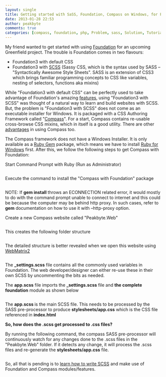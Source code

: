 ```yaml
---
layout: single
title: Getting started with SaSS, Foundation, Compass on Windows, for PHP web application development
date: 2013-01-28 22:53
author: peakbyte
comments: true
categories: [compass, foundation, php, Problem, sass, Solution, Tutorial, webmatrix, windows]
---
```

My friend wanted to get started with using <a href="http://foundation.zurb.com/">Foundation</a> for an upcoming Greenfield project. The trouble is Foundation comes in two flavours:
<ul>
	<li>Foundation3 with default CSS</li>
	<li>Foundation3 with <a href="http://sass-lang.com/">SCSS</a> (Sassy CSS, which is the syntax used by SASS – "Syntactically Awesome Style Sheets". SASS is an extension of CSS3 which brings familiar programming concepts to CSS like variables, nesting of selectors, functions aka mixins)</li>
</ul>
While "Foundation3 with default CSS" can be perfectly used to take advantage of Foundation's amazing <a href="http://foundation.zurb.com/grid.php">features</a>, using "Foundation3 with SCSS" was thought of a natural way to learn and build websites with SCSS. But, the problem is "Foundation3 with SCSS" does not come as an executable installer for Windows. It is packaged with a CSS Authoring Framework called "<a href="http://compass-style.org/">Compass</a>". For a start, Compass contains re-usable cross-browse CSS mixins, which in itself is a good utility. There are other <a href="http://compass-style.org/reference/compass/">advantages</a> in using Compass too.

The Compass framework does not have a Windows Installer. It is only available as a <a href="http://en.wikipedia.org/wiki/RubyGems">Ruby Gem</a> package, which means we have to install <a href="http://rubyinstaller.org/">Ruby for Windows</a> first. After this, we follow the following steps to get Compass with Foundation:

Start Command Prompt with Ruby (Run as Administrator)

<img alt="" src="http://peakbyte.files.wordpress.com/2013/01/012813_2257_gettingstar1.png" />

Execute the command to install the "Compass with Foundation" package

<img alt="" src="http://peakbyte.files.wordpress.com/2013/01/012813_2257_gettingstar2.png" />

NOTE: If <strong>gem install</strong> throws an ECONNECTION related error, it would mostly to do with the command prompt unable to connect to internet and this could be because the computer may be behind http proxy. In such cases, refer to <strong>gem</strong> documentation on how to use it with –http-proxy option.

Create a new Compass website called "Peakbyte.Web"

<img alt="" src="http://peakbyte.files.wordpress.com/2013/01/012813_2257_gettingstar3.png" />

This creates the following folder structure

<img alt="" src="http://peakbyte.files.wordpress.com/2013/01/012813_2257_gettingstar4.png" />

The detailed structure is better revealed when we open this website using <a href="http://www.microsoft.com/web/webmatrix/">WebMatrix2</a>

<img alt="" src="http://peakbyte.files.wordpress.com/2013/01/012813_2257_gettingstar5.png" />

The <strong>_settings.scss</strong> file contains all the commonly used variables in Foundation. The web developer/designer can either re-use these in their own SCSS by uncommenting the bits as needed.

The <strong>app.scss</strong> file imports the <strong>_settings.scss</strong> file and <strong>the complete foundation</strong> module as shown below

<img alt="" src="http://peakbyte.files.wordpress.com/2013/01/012813_2257_gettingstar6.png" />

The <strong>app.scss </strong>is the main SCSS file. This needs to be processed by the SASS pre-processor to produce <strong>stylesheets/app.css</strong> which is the CSS file referenced in <strong>index.html
</strong>

<strong>So, how does the .scss get processed to .css files? </strong>

By running the following command, the compass SASS pre-processor will continuously watch for any changes done to the .scss files in the "Peakbyte.Web" folder. If it detects any change, it will process the .scss files and re-generate the <strong>stylesheets/app.css</strong> file.

<img alt="" src="http://peakbyte.files.wordpress.com/2013/01/012813_2257_gettingstar7.png" /><strong>
</strong>

So, all that is pending is to <a href="http://pluralsight.com/courses/better-css">learn how to write SCSS</a> and make use of Foundation and Compass modules/features.

<strong>
</strong>
